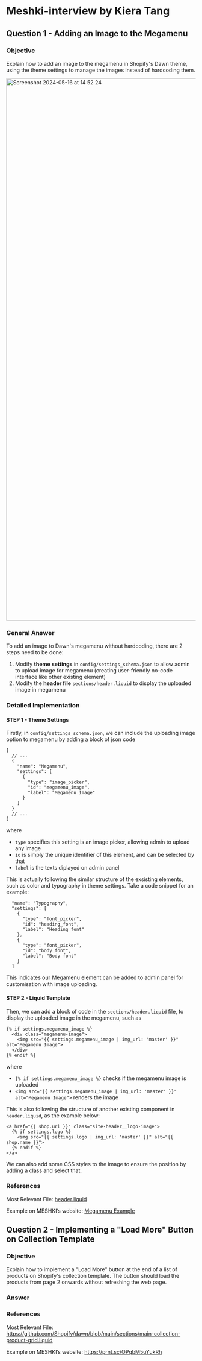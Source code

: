 # Meshki-interview by Kiera Tang

## Question 1 - Adding an Image to the Megamenu

### Objective

Explain how to add an image to the megamenu in Shopify's Dawn theme, using the theme settings to manage the images instead of hardcoding them.

<img width="1438" alt="Screenshot 2024-05-16 at 14 52 24" src="https://github.com/xervomotor/Meshki-interview/assets/122241297/5f3291d8-ad72-4054-b345-ef7ed5948cc0">

### General Answer

To add an image to Dawn's megamenu without hardcoding, there are 2 steps need to be done:
1. Modify **theme settings** in `config/settings_schema.json` to allow admin to upload image for megamenu (creating user-friendly no-code interface like other existing element)
2. Modify the **header file** `sections/header.liquid` to display the uploaded image in megamenu

### Detailed Implementation

#### STEP 1 - Theme Settings

Firstly, in `config/settings_schema.json`, we can include the uploading image option to megamenu by adding a block of json code

```
[
  // ...
  {
    "name": "Megamenu",
    "settings": [
      {
        "type": "image_picker",
        "id": "megamenu_image",
        "label": "Megamenu Image"
      }
    ]
  }
  // ... 
]
```
where
- `type` specifies this setting is an image picker, allowing admin to upload any image
- `id` is simply the unique identifier of this element, and can be selected by that
- `label` is the texts diplayed on admin panel

This is actually following the similar structure of the exsisting elements, such as color and typography in theme settings. Take a code snippet for an example:
```
  "name": "Typography",
  "settings": [
    {
      "type": "font_picker",
      "id": "heading_font",
      "label": "Heading font"
    },
    {
      "type": "font_picker",
      "id": "body_font",
      "label": "Body font"
    }
  ]
```

This indicates our Megamenu element can be added to admin panel for customisation with image uploading.

#### STEP 2 - Liquid Template

Then, we can add a block of code in the `sections/header.liquid` file, to display the uploaded image in the megamenu, such as

```
{% if settings.megamenu_image %}
  <div class="megamenu-image">
    <img src="{{ settings.megamenu_image | img_url: 'master' }}" alt="Megamenu Image">
  </div>
{% endif %}
```

where
- `{% if settings.megamenu_image %}` checks if the megamenu image is uploaded
- `<img src="{{ settings.megamenu_image | img_url: 'master' }}" alt="Megamenu Image">` renders the image

This is also following the structure of another existing component in `header.liquid`, as the example below:

```
<a href="{{ shop.url }}" class="site-header__logo-image">
  {% if settings.logo %}
    <img src="{{ settings.logo | img_url: 'master' }}" alt="{{ shop.name }}">
  {% endif %}
</a>
```

We can also add some CSS styles to the image to ensure the position by adding a class and select that.

### References

Most Relevant File: [header.liquid](https://github.com/Shopify/dawn/blob/main/sections/header.liquid)

Example on MESHKI’s website: [Megamenu Example](https://prnt.sc/3oW-cDRx763X)


## Question 2 - Implementing a "Load More" Button on Collection Template

### Objective
Explain how to implement a "Load More" button at the end of a list of products on Shopify's collection template. The button should load the products from page 2 onwards without refreshing the web page.

### Answer

### References

Most Relevant File:
https://github.com/Shopify/dawn/blob/main/sections/main-collection-product-grid.liquid 

Example on MESHKI’s website: https://prnt.sc/OPqbM5uYukRh
